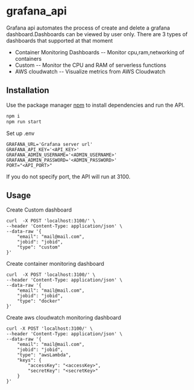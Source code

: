 # grafana_api

Grafana api automates the process of create and delete a grafana dashboard.Dashboards can be viewed by user only.
There are 3 types of dashboards that supported at that moment

- Container Monitoring Dashboards
-- Monitor cpu,ram,networking of containers
- Custom
-- Monitor the CPU and RAM of serverless functions
- AWS cloudwatch
-- Visualize metrics from AWS Cloudwatch

## Installation

Use the package manager [npm](https://docs.npmjs.com/downloading-and-installing-node-js-and-npm) to install dependencies and run the API.

```bash
npm i
npm run start
```

Set up .env

```
GRAFANA_URL='Grafana server url'
GRAFANA_API_KEY='<API_KEY>'
GRAFANA_ADMIN_USERNAME='<ADMIN_USERNAME>'
GRAFANA_ADMIN_PASSWORD='<ADMIN_PASSWORD>'
PORT="<API_PORT>"
```
If you do not specify port, the API will run at 3100.
## Usage

Create Custom dashboard

```CURL
curl  -X POST 'localhost:3100/' \
--header 'Content-Type: application/json' \
--data-raw '{
    "email": "mail@mail.com",
    "jobid": "jobid",
    "type": "custom"
}'

```

Create container monitoring dashboard
```CURL
curl  -X POST 'localhost:3100/' \
--header 'Content-Type: application/json' \
--data-raw '{
    "email": "mail@mail.com",
    "jobid": "jobid",
    "type": "docker"
}'

```

Create aws cloudwatch monitoring dashboard

```CURL
curl -X POST 'localhost:3100/' \
--header 'Content-Type: application/json' \
--data-raw '{
    "email": "mail@mail.com",
    "jobid": "jobid",
    "type": "awsLambda",
    "keys": {
        "accessKey": "<accessKey>",
        "secretKey": "<secretKey>"
    }
}'
```



